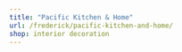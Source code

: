```yaml
---
title: "Pacific Kitchen & Home"
url: /frederick/pacific-kitchen-and-home/
shop: interior decoration
---
```

